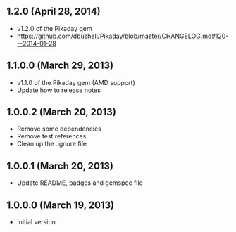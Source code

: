 ## 1.2.0 (April 28, 2014)

  - v1.2.0 of the Pikaday gem
  - https://github.com/dbushell/Pikaday/blob/master/CHANGELOG.md#120---2014-01-28

## 1.1.0.0 (March 29, 2013)

  - v1.1.0 of the Pikaday gem (AMD support)
  - Update how to release notes

## 1.0.0.2 (March 20, 2013)

  - Remove some dependencies
  - Remove test references
  - Clean up the .ignore file

## 1.0.0.1 (March 20, 2013)

  - Update README, badges and gemspec file

## 1.0.0.0 (March 19, 2013)

  - Initial version
